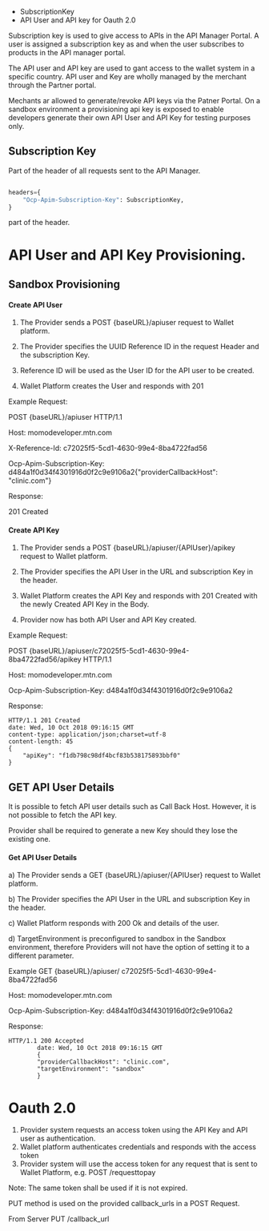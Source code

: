 - SubscriptionKey
- API User and API key for Oauth 2.0


Subscription key is used to give access to APIs in the API Manager Portal. A
user is assigned a subscription key as and when the user subscribes to products
in the API manager portal.


The API user and API key are used to gant access to the wallet system in a
specific country. API user and Key are wholly managed by the merchant through
the Partner portal.

Mechants ar allowed to generate/revoke API keys via the Patner Portal.
On a sandbox environment a provisioning api key is exposed to enable developers
generate their own API User and API Key for testing purposes only.


## Subscription Key
Part of the header of all requests sent to the API Manager.

```python

headers={
    "Ocp-Apim-Subscription-Key": SubscriptionKey,
}

```

part of the header.


# API User and API Key Provisioning.
## Sandbox Provisioning
#### Create API User
1. The Provider sends a POST {baseURL}/apiuser request to Wallet platform.

2. The Provider specifies the UUID Reference ID in the request Header and the subscription Key.

3. Reference ID will be used as the User ID for the API user to be created.

4. Wallet Platform creates the User and responds with 201

Example
Request:

POST {baseURL}/apiuser HTTP/1.1

Host: momodeveloper.mtn.com

X-Reference-Id: c72025f5-5cd1-4630-99e4-8ba4722fad56

Ocp-Apim-Subscription-Key: d484a1f0d34f4301916d0f2c9e9106a2{"providerCallbackHost": "clinic.com"}

Response:

201 Created
#### Create API Key
1. The Provider sends a POST {baseURL}/apiuser/{APIUser}/apikey request to Wallet platform.

2. The Provider specifies the API User in the URL and subscription Key in the header.

3. Wallet Platform creates the API Key and responds with 201 Created with the newly Created API Key in the Body.

4. Provider now has both API User and API Key created.

Example
Request:

POST {baseURL}/apiuser/c72025f5-5cd1-4630-99e4-8ba4722fad56/apikey HTTP/1.1

Host: momodeveloper.mtn.com

Ocp-Apim-Subscription-Key: d484a1f0d34f4301916d0f2c9e9106a2

Response:

```
HTTP/1.1 201 Created
date: Wed, 10 Oct 2018 09:16:15 GMT
content-type: application/json;charset=utf-8
content-length: 45
{
    "apiKey": "f1db798c98df4bcf83b538175893bbf0"
}
```

## GET API User Details
It is possible to fetch API user details such as Call Back Host. However, it is not possible to fetch the API key.

Provider shall be required to generate a new Key should they lose the existing one.

#### Get API User Details
a) The Provider sends a GET {baseURL}/apiuser/{APIUser} request to Wallet platform.

b) The Provider specifies the API User in the URL and subscription Key in the header.

c) Wallet Platform responds with 200 Ok and details of the user.

d) TargetEnvironment is preconfigured to sandbox in the Sandbox environment, therefore Providers will not have the option of setting it to a different parameter.

Example
GET {baseURL}/apiuser/ c72025f5-5cd1-4630-99e4-8ba4722fad56

Host: momodeveloper.mtn.com

Ocp-Apim-Subscription-Key: d484a1f0d34f4301916d0f2c9e9106a2

Response:

```
HTTP/1.1 200 Accepted
        date: Wed, 10 Oct 2018 09:16:15 GMT
        {
        "providerCallbackHost": "clinic.com",
        "targetEnvironment": "sandbox"
        }
```

# Oauth 2.0

1. Provider system requests an access token using the API Key and API user as authentication.
2. Wallet platform authenticates credentials and responds with the access token
3. Provider system will use the access token for any request that is sent to Wallet Platform, e.g. POST /requesttopay


Note: The same token shall be used if it is not expired.


PUT method is used on the provided callback_urls in a POST Request.

From Server PUT /callback_url
